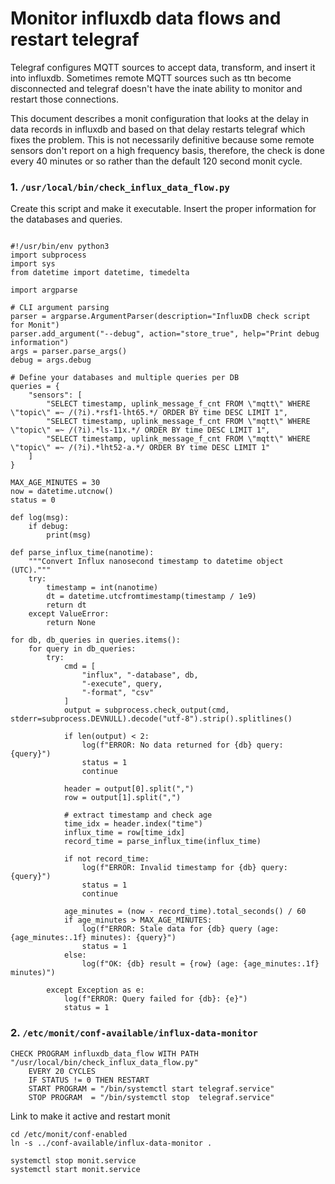 # Monitor influxdb data flows and restart telegraf

Telegraf configures MQTT sources to accept data, transform, and insert
it into influxdb. Sometimes remote MQTT sources such as ttn become
disconnected and telegraf doesn't have the inate ability to monitor
and restart those connections.

This document describes a monit configuration that looks at the delay
in data records in influxdb and based on that delay restarts telegraf
which fixes the problem. This is not necessarily definitive because
some remote sensors don't report on a high frequency basis, therefore,
the check is done every 40 minutes or so rather than the default 120
second monit cycle.

### 1. `/usr/local/bin/check_influx_data_flow.py`

Create this script and make it executable. Insert the proper
information for the databases and queries.
```

#!/usr/bin/env python3
import subprocess
import sys
from datetime import datetime, timedelta

import argparse

# CLI argument parsing
parser = argparse.ArgumentParser(description="InfluxDB check script for Monit")
parser.add_argument("--debug", action="store_true", help="Print debug information")
args = parser.parse_args()
debug = args.debug

# Define your databases and multiple queries per DB
queries = {
    "sensors": [
        "SELECT timestamp, uplink_message_f_cnt FROM \"mqtt\" WHERE \"topic\" =~ /(?i).*rsf1-lht65.*/ ORDER BY time DESC LIMIT 1",
        "SELECT timestamp, uplink_message_f_cnt FROM \"mqtt\" WHERE \"topic\" =~ /(?i).*ls-11x.*/ ORDER BY time DESC LIMIT 1",
        "SELECT timestamp, uplink_message_f_cnt FROM \"mqtt\" WHERE \"topic\" =~ /(?i).*lht52-a.*/ ORDER BY time DESC LIMIT 1"
    ]
}

MAX_AGE_MINUTES = 30
now = datetime.utcnow()
status = 0

def log(msg):
    if debug:
        print(msg)

def parse_influx_time(nanotime):
    """Convert Influx nanosecond timestamp to datetime object (UTC)."""
    try:
        timestamp = int(nanotime)
        dt = datetime.utcfromtimestamp(timestamp / 1e9)
        return dt
    except ValueError:
        return None

for db, db_queries in queries.items():
    for query in db_queries:
        try:
            cmd = [
                "influx", "-database", db,
                "-execute", query,
                "-format", "csv"
            ]
            output = subprocess.check_output(cmd, stderr=subprocess.DEVNULL).decode("utf-8").strip().splitlines()

            if len(output) < 2:
                log(f"ERROR: No data returned for {db} query: {query}")
                status = 1
                continue

            header = output[0].split(",")
            row = output[1].split(",")

            # extract timestamp and check age
            time_idx = header.index("time")
            influx_time = row[time_idx]
            record_time = parse_influx_time(influx_time)

            if not record_time:
                log(f"ERROR: Invalid timestamp for {db} query: {query}")
                status = 1
                continue

            age_minutes = (now - record_time).total_seconds() / 60
            if age_minutes > MAX_AGE_MINUTES:
                log(f"ERROR: Stale data for {db} query (age: {age_minutes:.1f} minutes): {query}")
                status = 1
            else:
                log(f"OK: {db} result = {row} (age: {age_minutes:.1f} minutes)")

        except Exception as e:
            log(f"ERROR: Query failed for {db}: {e}")
            status = 1
```

### 2. `/etc/monit/conf-available/influx-data-monitor`

```
CHECK PROGRAM influxdb_data_flow WITH PATH "/usr/local/bin/check_influx_data_flow.py"
    EVERY 20 CYCLES
    IF STATUS != 0 THEN RESTART
    START PROGRAM = "/bin/systemctl start telegraf.service"
    STOP PROGRAM  = "/bin/systemctl stop  telegraf.service"
```
Link to make it active and restart monit
```
cd /etc/monit/conf-enabled
ln -s ../conf-available/influx-data-monitor .

systemctl stop monit.service
systemctl start monit.service
```

